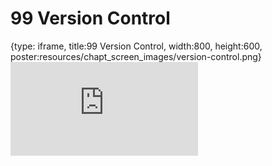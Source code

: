 # 99 Version Control
 
{type: iframe, title:99 Version Control, width:800, height:600, poster:resources/chapt_screen_images/version-control.png}
![](https://datatrail-jhu.github.io/DataTrail/no_toc/version-control.html)
 

 
